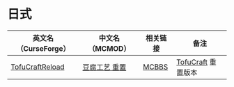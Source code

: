 # 日式

| 英文名（CurseForge）                                                                  | 中文名（MCMOD）                                       | 相关链接                                                                                                        | 备注                                                                                 |
| ------------------------------------------------------------------------------------- | ----------------------------------------------------- | --------------------------------------------------------------------------------------------------------------- | ------------------------------------------------------------------------------------ |
| [TofuCraftReload](https://www.curseforge.com/minecraft/mc-mods/tofucraftreload)       | [豆腐工艺 重置](https://www.mcmod.cn/class/1633.html) | [MCBBS](https://www.mcbbs.net/thread-946310-1-1.html)                                                           | [TofuCraft](https://www.mcmod.cn/class/386.html) 重置版本                            |

